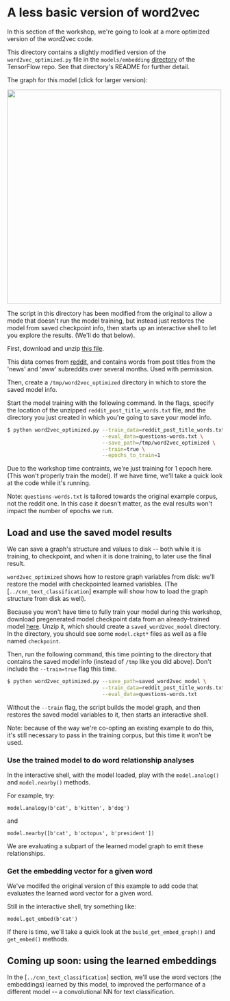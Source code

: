 
# A less basic version of word2vec

In this section of the workshop, we're going to look at a more optimized version of the word2vec code.

This directory contains a slightly modified version of the `word2vec_optimized.py` file in the `models/embedding` [directory](https://github.com/tensorflow/tensorflow/blob/master/tensorflow/models/embedding/word2vec_optimized.py) of the TensorFlow repo.
See that directory's README for further detail.

The graph for this model (click for larger version):

<a href="https://storage.googleapis.com/oscon-tf-workshop-materials/images/word2vec_optimized.png" target="_blank"><img src="https://storage.googleapis.com/oscon-tf-workshop-materials/images/word2vec_optimized.png" width="500"/></a>

The script in this directory has been modified from the original to allow a mode that doesn't run the model training, but instead just restores the model from saved checkpoint info, then starts up an interactive shell to let you explore the results.
(We'll do that below).

First, download and unzip [this file](https://storage.googleapis.com/oscon-tf-workshop-materials/processed_reddit_data/reddit_post_title_words.zip).

This data comes from [reddit](https://www.reddit.com/), and contains words from post titles from the
'news' and 'aww' subreddits over several months. Used with permission.

Then, create a `/tmp/word2vec_optimized` directory in which to store the saved model info.

Start the model training with the following command. In the flags, specify the location of the unzipped
`reddit_post_title_words.txt` file, and the directory you just created in which you're going to save your model info.


```sh
$ python word2vec_optimized.py --train_data=reddit_post_title_words.txt \
                               --eval_data=questions-words.txt \
                               --save_path=/tmp/word2vec_optimized \
                               --train=true \
                               --epochs_to_train=1
```

Due to the workshop time contraints, we're just training for 1 epoch here. (This won't properly train the model).
If we have time, we'll take a quick look at the code while it's running.

Note: `questions-words.txt` is tailored towards the original example corpus, not the reddit one. In this case it doesn't matter, as the eval results won't impact the number of epochs we run.

## Load and use the saved model results

We can save a graph's structure and values to disk -- both while it is training, to checkpoint, and when it is done training, to later use the final result.

`word2vec_optimized` shows how to restore graph variables from disk: we'll restore the model with checkpointed learned variables. (The [`../cnn_text_classification`] example will show how to load the graph structure from disk as well).

Because you won't have time to fully train your model during this workshop, download pregenerated model checkpoint data from an already-trained model [here](https://storage.googleapis.com/oscon-tf-workshop-materials/saved_word2vec_model.zip).
Unzip it, which should create a `saved_word2vec_model` directory.
In the directory, you should see some `model.ckpt*` files as well as a file named `checkpoint`.

Then, run the following command, this time pointing to the directory that contains the saved model info (instead of `/tmp` like you did above). Don't include the `--train=true` flag this time.

```sh
$ python word2vec_optimized.py --save_path=saved_word2vec_model \
                               --train_data=reddit_post_title_words.txt \
                               --eval_data=questions-words.txt
```

Without the `--train` flag, the script builds the model graph, and then restores the saved model variables to it, then starts an interactive shell.

Note: because of the way we're co-opting an existing example to do this, it's still necessary to pass in the training corpus, but this time it won't be used.

### Use the trained model to do word relationship analyses

In the interactive shell, with the model loaded, play with the `model.analog()` and `model.nearby()` methods.

For example, try:

```
model.analogy(b'cat', b'kitten', b'dog')
```
and

```
model.nearby([b'cat', b'octopus', b'president'])
```

We are evaluating a subpart of the learned model graph to emit these relationships.

### Get the embedding vector for a given word

We've modifed the original version of this example to add code that evaluates the learned word vector for a given word.

Still in the interactive shell, try something like:

```
model.get_embed(b'cat')
```

If there is time, we'll take a quick look at the `build_get_embed_graph()` and `get_embed()` methods.

## Coming up soon: using the learned embeddings

In the [`../cnn_text_classification`] section, we'll use the word vectors (the embeddings) learned by this model, to improved the performance of a different model -- a convolutional NN for text classification.
